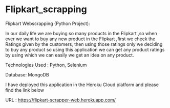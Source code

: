 # Flipkart_scrapping

Flipkart Webscrapping (Python Project):


In our daily life we are buying so many products in the Flipkart ,so when ever we want to buy
any new product in the Flipkart ,first we check the Ratings given by the customers, then using
those ratings only we deciding to buy any product so using this application we can get any
product ratings by using which we can easily we get an idea on any product.


Technologies Used : Python, Selenium


Database: MongoDB


I have deployed this application in the Heroku Cloud platform and please find the link below


URL : https://flipkart-scrapper-web.herokuapp.com/
